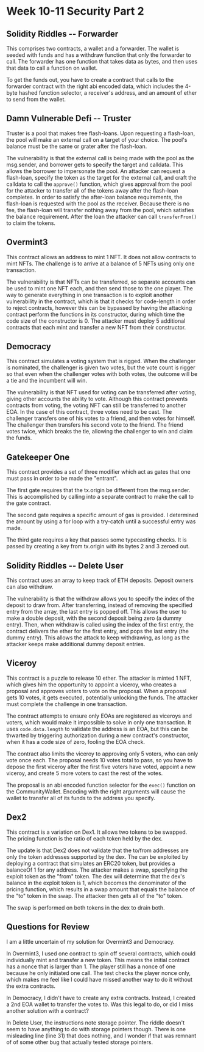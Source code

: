 # Week 10-11 Security Part 2

## Solidity Riddles -- Forwarder

This comprises two contracts, a wallet and a forwarder. The wallet is seeded
with funds and has a withdraw function that only the forwarder to call. The
forwarder has one function that takes data as bytes, and then uses that data to
call a function on wallet.

To get the funds out, you have to create a contract that calls to the forwarder
contract with the right abi encoded data, which includes the 4-byte hashed
function selector, a receiver's address, and an amount of ether to send from the
wallet.

## Damn Vulnerable Defi -- Truster

Truster is a pool that makes free flash-loans. Upon requesting a flash-loan, the
pool will make an external call on a target of your choice. The pool's balance
must be the same or grater after the flash-loan.

The vulnerability is that the external call is being made with the pool as the
msg.sender, and borrower gets to specify the target and calldata. This allows
the borrower to impersonate the pool. An attacker can request a flash-loan,
specify the token as the target for the external call, and craft the calldata to
call the `approve()` function, which gives approval from the pool for the
attacker to transfer all of the tokens away after the flash-loan completes. In
order to satisfy the after-loan balance requirements, the flash-loan is
requested with the pool as the receiver. Because there is no fee, the flash-loan
will transfer nothing away from the pool, which satisfies the balance
requirement. After the loan the attacker can call `transferFrom()` to claim the
tokens.

## Overmint3

This contract allows an address to mint 1 NFT. It does not allow contracts to
mint NFTs. The challenge is to arrive at a balance of 5 NFTs using only one
transaction.

The vulnerability is that NFTs can be transferred, so separate accounts can be
used to mint one NFT each, and then send those to the one player. The way to
generate everything in one transaction is to exploit another vulnerability in
the contract, which is that it checks for code-length in order to reject
contracts, however this can be bypassed by having the attacking contract perform
the functions in its constructor, during which time the code size of the
constructor is 0. The attacker must deploy 5 additional contracts that each mint
and transfer a new NFT from their constructor.

## Democracy

This contract simulates a voting system that is rigged. When the challenger is
nominated, the challenger is given two votes, but the vote count is rigger so
that even when the challenger votes with both votes, the outcome will be a tie
and the incumbent will win.

The vulnerability is that NFT used for voting can be transferred after voting,
giving other accounts the ability to vote. Although this contract prevents
contracts from voting, the voting NFT can still be transferred to another EOA.
In the case of this contract, three votes need to be cast. The challenger
transfers one of his votes to a friend, and then votes for himself. The
challenger then transfers his second vote to the friend. The friend votes twice,
which breaks the tie, allowing the challenger to win and claim the funds.

## Gatekeeper One

This contract provides a set of three modifier which act as gates that one must
pass in order to be made the "entrant".

The first gate requires that the tx.origin be different from the msg.sender.
This is accomplished by calling into a separate contract to make the call to the
gate contract.

The second gate requires a specific amount of gas is provided. I determined the
amount by using a for loop with a try-catch until a successful entry was made.

The third gate requires a key that passes some typecasting checks. It is passed
by creating a key from tx.origin with its bytes 2 and 3 zeroed out.

## Solidity Riddles -- Delete User

This contract uses an array to keep track of ETH deposits. Deposit owners can
also withdraw.

The vulnerability is that the withdraw allows you to specify the index of the
deposit to draw from. After transferring, instead of removing the specified
entry from the array, the last entry is popped off. This allows the user to make
a double deposit, with the second deposit being zero (a dummy entry). Then, when
withdraw is called using the index of the first entry, the contract delivers the
ether for the first entry, and pops the last entry (the dummy entry). This
allows the attack to keep withdrawing, as long as the attacker keeps make
additional dummy deposit entries.

## Viceroy

This contract is a puzzle to release 10 ether. The attacker is minted 1 NFT,
which gives him the opportunity to appoint a viceroy, who creates a proposal and
approves voters to vote on the proposal. When a proposal gets 10 votes, it gets
executed, potentially unlocking the funds. The attacker must complete the
challenge in one transaction.

The contract attempts to ensure only EOAs are registered as viceroys and voters,
which would make it impossible to solve in only one transaction. It uses
`code.data.length` to validate the address is an EOA, but this can be thwarted
by triggering authorization during a new contract's constructor, when it has a
code size of zero, fooling the EOA check.

The contract also limits the viceroy to approving only 5 voters, who can only
vote once each. The proposal needs 10 votes total to pass, so you have to depose
the first viceroy after the first five voters have voted, appoint a new viceroy,
and create 5 more voters to cast the rest of the votes.

The proposal is an abi encoded function selector for the `exec()` function on
the CommunityWallet. Encoding with the right arguments will cause the wallet to
transfer all of its funds to the address you specify.

## Dex2

This contract is a variation on Dex1. It allows two tokens to be swapped. The pricing function is the ratio of each token held by the dex.

The update is that Dex2 does not validate that the to/from addresses are only the token addresses supported by the dex. The can be exploited by deploying a contract that simulates an ERC20 token, but provides a balanceOf 1 for any address. The attacker makes a swap, specifying the exploit token as the "from" token. The dex will determine that the dex's balance in the exploit token is 1, which becomes the denominator of the pricing function, which results in a swap amount that equals the balance of the "to" token in the swap. The attacker then gets all of the "to" token.

The swap is performed on both tokens in the dex to drain both.

## Questions for Review

I am a little uncertain of my solution for Overmint3 and Democracy.

In Overmint3, I used one contract to spin off several contracts, which could
individually mint and transfer a new token. This means the initial contract has
a nonce that is larger than 1. The player still has a nonce of one because he
only initiated one call. The test checks the player nonce only, which makes me
feel like I could have missed another way to do it without the extra contracts.

In Democracy, I didn't have to create any extra contracts. Instead, I created a
2nd EOA wallet to transfer the votes to. Was this legal to do, or did I miss
another solution with a contract?

In Delete User, the instructions note storage pointer. The riddle doesn't seem
to have anything to do with storage pointers though. There is one misleading
line (line 31) that does nothing, and I wonder if that was remnant of of some
other bug that actually tested storage pointers.

